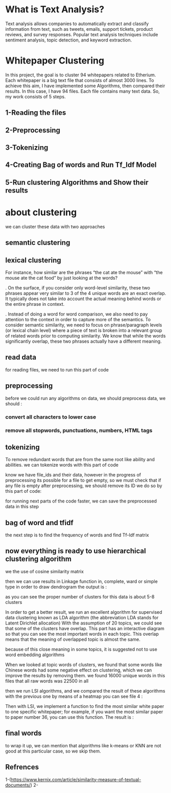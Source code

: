 # What is Text Analysis?
Text analysis allows companies to automatically extract and classify information from text, such as tweets, emails, support tickets, product reviews, and survey responses. Popular text analysis techniques include sentiment analysis, topic detection, and keyword extraction.

# Whitepaper Clustering

In this project, the goal is to cluster 94 whitepapers related to Etherium. Each whitepaper is a big text file that consists of almost 3000 lines.
To achieve this aim, I have implemented some Algorithms, then compared their results.
In this case, I have 94 files. Each file contains many text data. So, my work consists of 5 steps.
## 1-Reading the files
## 2-Preprocessing
## 3-Tokenizing
## 4-Creating Bag of words and Run Tf_Idf Model
## 5-Run clustering Algorithms and Show their results 

# about clustering
we can cluster these data with two approaches 
## semantic clustering
## lexical clustering
For instance, how similar are the phrases “the cat ate the mouse” with “the mouse ate the cat food” by just looking at the words?


. On the surface, if you consider only word-level similarity, these two phrases appear very similar to 3 of the 4 unique words are an exact overlap. It typically does not take into account the actual meaning behind words or the entire phrase in context.


. Instead of doing a word for word comparison, we also need to pay attention to the context in order to capture more of the semantics. To consider semantic similarity, we need to focus on phrase/paragraph levels (or lexical chain level) where a piece of text is broken into a relevant group of related words prior to computing similarity. We know that while the words significantly overlap, these two phrases actually have a different meaning.
## read data 
for reading files, we need to run this part of code


## preprocessing
before we could run any algorithms on data, we should preprocess data, 
we should :
### convert all characters to lower case
### remove all stopwords, punctuations, numbers, HTML tags 

## tokenizing
To remove redundant words that are from the same root like ability and abilities.
we can tokenize words
with this part of code

know we have file_ids and their data, however in the progress of preprocessing its possible for a file to get empty, so we must check that if any file is empty after preprocessing, we should remove its ID
we do so by this part of code:







for running next parts of the code faster, we can save the preprocessed data in this step

## bag of word and tfidf
the next step is to find the frequency of words and find Tf-Idf matrix 



## now everything is ready to use hierarchical clustering algorithm
we the use of cosine similarity matrix 

then we can use results in Linkage function in, complete, ward or simple type in order to draw dendrogram
the output is :




as you can see the proper number of clusters for this data is about 5-8 clusters 

In order to get a better result, we run an excellent algorithm for supervised data clustering known as LDA algorithm (the abbreviation LDA stands for Latent Dirichlet allocation)
With the assumption of 20 topics, we could see that some of the clusters have overlap. This part has an interactive diagram so that you can see the most important words in each topic.
This overlap means that the meaning of overlapped topic is almost the same.

because of this close meaning in some topics, it is suggested not to use word embedding algorithms 

When we looked at topic words of clusters, we found that some words like Chinese words had some negative effect on clustering, which we can improve the results by removing them.
we found 16000 unique words in this files that all raw words was 22500 in all 

then we run LSI algorithms, and we compared the result of these algorithms with the previous one by means of a heatmap 
you can see file 4 :





Then with LSI, we implement a function to find the most similar white paper to one specific whitepaper; for example, if you want the most similar paper to paper number 36, you can use this function.
The result is :

## final words
to wrap it up, we can mention that algorithms like k-means or KNN are not good at this particular case, so we skip them.

## Refrences

1-(https://www.kernix.com/article/similarity-measure-of-textual-documents/)
2-
